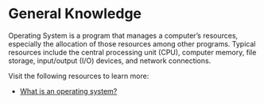 # General Knowledge

Operating System is a program that manages a computer’s resources, especially the allocation of those resources among other programs. Typical resources include the central processing unit (CPU), computer memory, file storage, input/output (I/O) devices, and network connections.

Visit the following resources to learn more:

- [What is an operating system?](https://edu.gcfglobal.org/en/computerbasics/understanding-operating-systems/1/)
